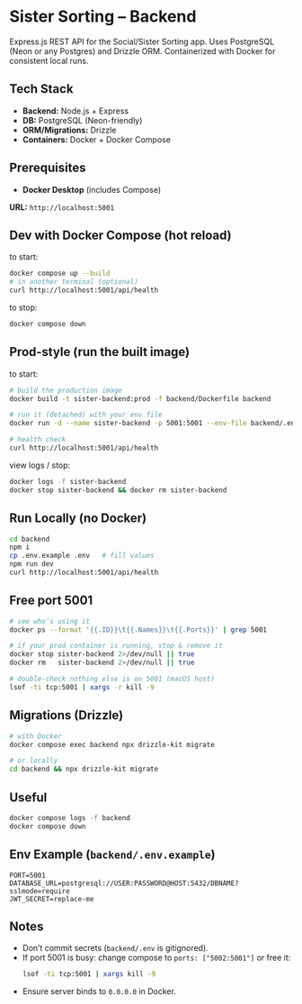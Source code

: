 # Sister Sorting – Backend

Express.js REST API for the Social/Sister Sorting app. Uses PostgreSQL (Neon or any Postgres) and Drizzle ORM. Containerized with Docker for consistent local runs.

## Tech Stack

- **Backend:** Node.js + Express
- **DB:** PostgreSQL (Neon-friendly)
- **ORM/Migrations:** Drizzle
- **Containers:** Docker + Docker Compose

## Prerequisites

- **Docker Desktop** (includes Compose)

**URL:** `http://localhost:5001`

## Dev with Docker Compose (hot reload)

to start:
```bash
docker compose up --build
# in another terminal (optional)
curl http://localhost:5001/api/health
```
to stop:
```bash
docker compose down
```
## Prod-style (run the built image)

to start:
```bash
# build the production image
docker build -t sister-backend:prod -f backend/Dockerfile backend

# run it (detached) with your env file
docker run -d --name sister-backend -p 5001:5001 --env-file backend/.env sister-backend:prod

# health check
curl http://localhost:5001/api/health

```
view logs / stop:
```bash
docker logs -f sister-backend
docker stop sister-backend && docker rm sister-backend
```

## Run Locally (no Docker)

```bash
cd backend
npm i
cp .env.example .env   # fill values
npm run dev
curl http://localhost:5001/api/health
```

## Free port 5001
```bash
# see who’s using it
docker ps --format '{{.ID}}\t{{.Names}}\t{{.Ports}}' | grep 5001

# if your prod container is running, stop & remove it
docker stop sister-backend 2>/dev/null || true
docker rm   sister-backend 2>/dev/null || true

# double-check nothing else is on 5001 (macOS host)
lsof -ti tcp:5001 | xargs -r kill -9

```


## Migrations (Drizzle)

```bash
# with Docker
docker compose exec backend npx drizzle-kit migrate

# or locally
cd backend && npx drizzle-kit migrate
```

## Useful

```bash
docker compose logs -f backend
docker compose down
```

## Env Example (`backend/.env.example`)

```env
PORT=5001
DATABASE_URL=postgresql://USER:PASSWORD@HOST:5432/DBNAME?sslmode=require
JWT_SECRET=replace-me
```

## Notes

- Don’t commit secrets (`backend/.env` is gitignored).
- If port 5001 is busy: change compose to `ports: ["5002:5001"]` or free it:
  ```bash
  lsof -ti tcp:5001 | xargs kill -9
  ```
- Ensure server binds to `0.0.0.0` in Docker.
